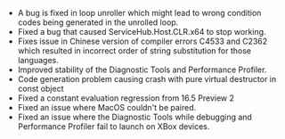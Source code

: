 
   * A bug is fixed in loop unroller which might lead to wrong condition codes being generated in the unrolled loop.
   * Fixed a bug that caused ServiceHub.Host.CLR.x64 to stop working.
   * Fixes issue in Chinese version of compiler errors C4533 and C2362 which resulted in incorrect order of string substitution for those languages.
   * Improved stability of the Diagnostic Tools and Performance Profiler.
   * Code generation problem causing crash with pure virtual destructor in const object
   * Fixed a constant evaluation regression from 16.5 Preview 2
   * Fixed an issue where MacOS couldn't be paired.
   * Fixed an issue where the Diagnostic Tools while debugging and Performance Profiler fail to launch on XBox devices.
